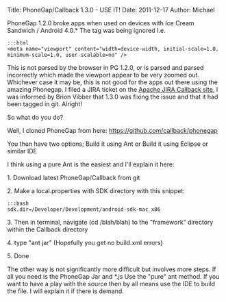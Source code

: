 Title: PhoneGap/Callback 1.3.0 - USE IT!
Date: 2011-12-17
Author: Michael


PhoneGap 1.2.0 broke apps when used on devices with Ice Cream Sandwich /
Android 4.0.\* The <meta> tag was being ignored I.e.

    :::html
    <meta name="viewport" content="width=device-width, initial-scale=1.0, 
    minimum-scale=1.0, user-scalable=no" />

This is not parsed by the browser in PG 1.2.0, or is parsed and parsed
incorrectly which made the viewport appear to be very zoomed out.
Whichever case it may be, this is not good for the apps out there using
the amazing Phonegap. I filed a JIRA ticket on the [Apache JIRA Callback
site.][] I was informed by Brion Vibber that 1.3.0 was fixing the issue
and that it had been tagged in git. Alright!

So what do you do?

Well, I cloned PhoneGap from here: https://github.com/callback/phonegap

You then have two options; Build it using Ant or Build it using Eclipse
or similar IDE

I think using a pure Ant is the easiest and I'll explain it here:

​1. Download latest PhoneGap/Callback from git

​2. Make a local.properties with SDK directory with this snippet:

    :::bash
    sdk.dir=/Developer/Development/android-sdk-mac_x86



​3. Then in terminal, navigate (cd /blah/blah) to the "framework"
directory within the Callback directory

​4. type "ant jar" (Hopefully you get no build.xml errors)

​5. Done

The other way is not significantly more difficult but involves more
steps. If all you need is the PhoneGap Jar and \*.js Use the "pure" ant
method. If you want to have a play with the source then by all means use
the IDE to build the file. I will explain it if there is demand.

  [Apache JIRA Callback site.]: https://issues.apache.org/jira/browse/CB-131
